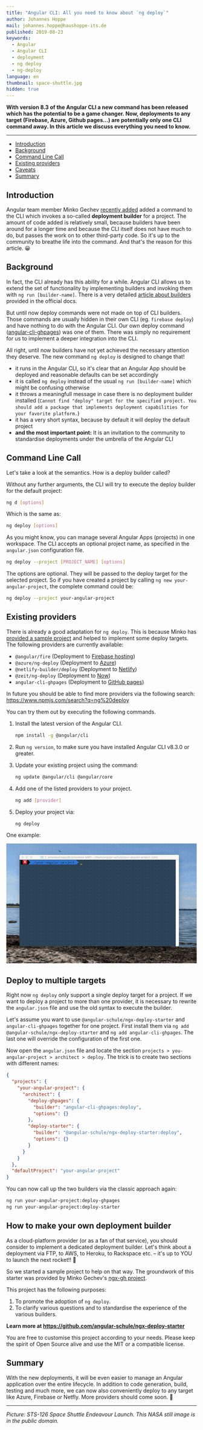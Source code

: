 ```yaml
---
title: "Angular CLI: All you need to know about `ng deploy`"
author: Johannes Hoppe
mail: johannes.hoppe@haushoppe-its.de
published: 2019-08-23
keywords:
  - Angular
  - Angular CLI
  - deployment
  - ng deploy
  - ng-deploy
language: en
thumbnail: space-shuttle.jpg
hidden: true
---
```


**With version 8.3 of the Angular CLI a new command has been released which has the potential to be a game changer. Now, deployments to any target (Firebase, Azure, Github pages...) are potentially only one CLI command away. In this article we discuss everything you need to know.** 

<hr>

- [Introduction](/blog/2019-08-ng-deploy#introduction)
- [Background](/blog/2019-08-ng-deploy#background)
- [Command Line Call](/blog/2019-08-ng-deploy#command-line-call)
- [Existing providers](/blog/2019-08-ng-deploy#existing-providers)
- [Caveats](/blog/2019-08-ng-deploy#caveats)
- [Summary](/blog/2019-08-ng-deploy#summary)


## Introduction

Angular team member Minko Gechev [recently added](https://github.com/angular/angular-cli/pull/15105) added a command to the CLI which invokes a so-called __deployment builder__ for a project.
The amount of code added is relatively small, because builders have been around for a longer time and because the CLI itself does not have much to do, but passes the work on to other third-party code.
So it's up to the community to breathe life into the command.
And that's the reason for this article. 😀


## Background

In fact, the CLI already has this ability for a while.
Angular CLI allows us to extend the set of functionality by implementing builders and invoking them with `ng run [builder-name]`.
There is a very detailed [article about builders](https://angular.io/guide/cli-builder) provided in the official docs.


But until now deploy commands were not made on top of CLI builders.
Those commands are usually hidden in their own CLI (eg. `firebase deploy`) and have nothing to do with the Angular CLI.
Our own deploy command ([angular-cli-ghpages](https://github.com/angular-schule/angular-cli-ghpages/)) was one of them.
There was simply no requirement for us to implement a deeper integration into the CLI.

All right, until now builders have not yet achieved the necessary attention they deserve.
The new command `ng deploy` is designed to change that!
* it runs in the Angular CLI, so it's clear that an Angular App should be deployed and reasonable defaults can be set accordingly
* it is called `ng deploy` instead of the usual `ng run [builder-name]` which might be confusing otherwise
* it throws a meaningfull message in case there is no deployment builder installed (`Cannot find "deploy" target for the specified project. You should add a package that implements deployment capabilities for your favorite platform.`)
* it has a very short syntax, because by default it will deploy the default project
* **and the most important point:**
  It is an invitation to the community to standardise deployments under the umbrella of the Angular CLI 


## Command Line Call

Let's take a look at the semantics. How is a deploy builder called?

Without any further arguments, the CLI will try to execute the deploy builder for the default project:

```bash
ng d [options]
```

Which is the same as:

```bash
ng deploy [options]
```

As you might know, you can manage several Angular Apps (projects) in one workspace.
The CLI accepts an optional project name, as specified in the `angular.json` configuration file.

```bash
ng deploy --project [PROJECT_NAME] [options]
```

The options are optional.
They will be passed to the deploy target for the selected project. 
So if you have created a project by calling `ng new your-angular-project`, the complete command could be:

```bash
ng deploy --project your-angular-project 
```


## Existing providers

There is already a good adaptation for `ng deploy`.
This is because Minko has [provided a sample project](https://github.com/mgechev/ngx-gh) and helped to implement some deploy targets.
The following providers are currently available:

* `@angular/fire` (Deployment to [Firebase hosting](https://firebase.google.com/docs/hosting))
* `@azure/ng-deploy` (Deployment to [Azure](https://azure.microsoft.com/en-us/))
* `@netlify-builder/deploy` (Deployment to [Netlify](https://www.netlify.com/))
* `@zeit/ng-deploy` (Deployment to [Now](https://zeit.co/now))
* `angular-cli-ghpages` (Deployment to [GitHub pages](https://pages.github.com/))

In future you should be able to find more providers via the following search:  
https://www.npmjs.com/search?q=ng%20deploy

You can try them out by executing the following commands.

1. Install the latest version of the Angular CLI.

   ```sh
   npm install -g @angular/cli
   ```

2. Run `ng version`, to make sure you have installed Angular CLI v8.3.0 or greater.

3. Update your existing project using the command:

   ```sh
   ng update @angular/cli @angular/core
   ```

4. Add one of the listed providers to your project.

   ```sh
   ng add [provider]
   ```

5. Deploy your project via:

   ```sh
   ng deploy
   ```

One example:

![angular-cli-ghpages-deploy](angular-cli-ghpages-deploy.gif)


## Deploy to multiple targets

Right now `ng deploy` only support a single deploy target for a project.
If we want to deploy a project to more than one provider, it is necessary to rewrite the `angular.json` file and use the old syntax to execute the builder.

Let's assume you want to use `@angular-schule/ngx-deploy-starter` and `angular-cli-ghpages` together for one project.
First install them via `ng add @angular-schule/ngx-deploy-starter` and `ng add angular-cli-ghpages`.
The last one will override the configuration of the first one.

Now open the `angular.json` file and locate the section `projects > you-angular-project > architect > deploy`.
The trick is to create two sections with different names:

```json
{
  "projects": {
    "your-angular-project": {
      "architect": {
        "deploy-ghpages": {
          "builder": "angular-cli-ghpages:deploy",
          "options": {}
        },
        "deploy-starter": {
          "builder": "@angular-schule/ngx-deploy-starter:deploy",
          "options": {}
        }
      }
    }
  },
  "defaultProject": "your-angular-project"
}
```

You can now call up the two builders via the classic approach again:

```bash
ng run your-angular-project:deploy-ghpages
ng run your-angular-project:deploy-starter
```


## How to make your own deployment builder

As a cloud-platform provider (or as a fan of that service), you should consider to implement a dedicated deployment builder.
Let's think about a deployment via FTP, to AWS, to Heroku, to Rackspace etc. – it's up to YOU to launch the next rocket!! 🚀 

So we started a sample project to help on that way.
The groundwork of this starter was provided by Minko Gechev's [ngx-gh project](https://github.com/mgechev/ngx-gh).

This project has the following purposes:

1. To promote the adoption of `ng deploy`.
2. To clarify various questions and to standardise the experience of the various builders.  

**Learn more at
https://github.com/angular-schule/ngx-deploy-starter**

You are free to customise this project according to your needs.
Please keep the spirit of Open Source alive and use the MIT or a compatible license.


## Summary

With the new deployments, it will be even easier to manage an Angular application over the entire lifecycle.
In addition to code generation, build, testing and much more, we can now also conveniently deploy to any target like Azure, Firebase or Netfly.
More providers should come soon. 🚀

<hr>

_Picture: STS-126 Space Shuttle Endeavour Launch. This NASA still image is in the public domain._
<!-- https://publicdomainclip-art.blogspot.com/2008/11/sts-126-space-shuttle-endeavour-launch.html -->